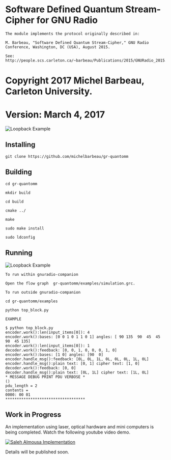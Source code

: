 # Software Defined Quantum Stream-Cipher for GNU Radio


```
The module implements the protocol originally described in: 

M. Barbeau, "Software Defined Quantum Stream-Cipher," GNU Radio Conference, Washington, DC (USA), August 2015.

See: http://people.scs.carleton.ca/~barbeau/Publications/2015/GNURadio_2015.pdf

```

# Copyright 2017 Michel Barbeau, Carleton University.
# Version: March 4, 2017

![Loopback Example](https://github.com/michelbarbeau/gr-quantomm/blob/master/sender.jpg)

## Installing

`git clone https://github.com/michelbarbeau/gr-quantomm`

## Building

```
cd gr-quantomm

mkdir build

cd build

cmake ../
 
make

sudo make install

sudo ldconfig
```

## Running

![Loopback Example](https://github.com/michelbarbeau/gr-quantomm/blob/master/simulation.png)


```
To run within gnuradio-companion

Open the flow graph  gr-quantomm/examples/simulation.grc.

To run outside gnuradio-companion

cd gr-quantomm/examples

python top_block.py

EXAMPLE

$ python top_block.py
encoder.work():len(input_items[0]): 4
encoder.work():bases: [0 0 1 0 1 1 0 1] angles: [ 90 135  90  45  45  90  45 135]
encoder.work():len(input_items[0]): 1
decoder.work():feedback: [0, 0, 1, 0, 0, 0, 1, 0]
encoder.work():bases: [1 0] angles: [90  0]
encoder.handle_msg():feedback: [0L, 0L, 1L, 0L, 0L, 0L, 1L, 0L]
encoder.handle_msg():plain text: [0, 1] cipher text: [1, 0]
decoder.work():feedback: [0, 0]
decoder.handle_msg():plain text: [0L, 1L] cipher text: [1L, 0L]
* MESSAGE DEBUG PRINT PDU VERBOSE *
()
pdu_length = 2
contents = 
0000: 00 01 
***********************************

```

## Work in Progress

An implementation using laser, optical hardware and mini computers is being completed. Watch the following youtube video demo.

[![Saleh Almousa Implementation](https://i1.ytimg.com/vi/qfJu_bHB7PU/hqdefault.jpg)](https://youtu.be/qfJu_bHB7PU)

Details will be published soon.

